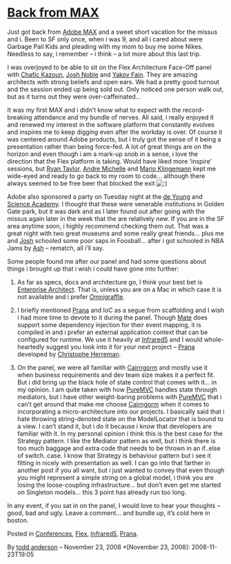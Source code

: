# [Back from MAX](http://custardbelly.com/blog/2008/11/23/back-from-max/)

Just got back from [Adobe MAX](http://max.adobe.com/) and a sweet short vacation for the missus and i. Been to SF only once, when i was 9, and all i cared about were Garbage Pail Kids and pleading with my mom to buy me some Nikes. Needless to say, i remember – i think – a lot more about this last trip.

I was overjoyed to be able to sit on the Flex Architecture Face-Off panel with [Chafic Kazoun](http://rewindlife.com/), [Josh Noble](http://thefactoryfactory.com/wordpress/) and [Yakov Fain](http://flexblog.faratasystems.com/). They are amazing architects with strong beliefs and open ears. We had a pretty good turnout and the session ended up being sold out. Only noticed one person walk out, but as it turns out they were over-caffeinated…

It was my first MAX and i didn’t know what to expect with the record-breaking attendance and my bundle of nerves. All said, i really enjoyed it and renewed my interest in the software platform that constantly evolves and inspires me to keep digging even after the workday is over. Of course it was centered around Adobe products, but i truly got the sense of it being a presentation rather than being force-fed. A lot of great things are on the horizon and even though i am a mark-up snob in a sense, i love the direction that the Flex platform is taking. Would have liked more ‘inspire’ sessions, but [Ryan Taylor](http://www.boostworthy.com/blog/), [Andre Michelle](http://blog.andre-michelle.com/) and [Mario Klingemann](http://www.quasimondo.com/) kept me wide-eyed and ready to go back to my room to code… although there always seemed to be free beer that blocked the exit ![:)](http://custardbelly.com/blog/wp-includes/images/smilies/icon_smile.gif)

Adobe also sponsored a party on Tuesday night at the [de Young](http://www.famsf.org/deyoung/) and [Science Academy](http://www.calacademy.org/). I thought that these were venerable institutions in Golden Gate park, but it was dark and as I later found out after going with the missus again later in the week that the are relatively new. If you are in the SF area anytime soon, i highly recommend checking them out. That was a great night with two great museums and some really great friends… plus me and [Josh](http://thefactoryfactory.com/wordpress/) schooled some poor saps in Foosball… after i got schooled in NBA Jams by [Ash](http://www.razorberry.com/blog/) – rematch, all i’ll say.

Some people found me after our panel and had some questions about things i brought up that i wish i could have gone into further:

1. As far as specs, docs and architecture go, I think your best bet is [Enterprise Architect](http://www.sparxsystems.com.au/products/ea/trial.html). That is, unless you are on a Mac in which case it is not available and i prefer [Omnigraffle](http://www.omnigroup.com/applications/OmniGraffle/).

2. I briefly mentioned [Prana](http://www.pranaframework.org/) and IoC as a segue from scaffolding and I wish i had more time to devote to it during the panel. Though [Mate](http://mate.asfusion.com/) does support some dependency injection for their event mapping, it is compiled in and i prefer an external application context that can be configured for runtime. We use it heavily at [Infrared5](http://www.infrared5.com/) and I would whole-heartedly suggest you look into it for your next project – [Prana](http://www.pranaframework.org/) developed by [Christophe Herreman](http://www.herrodius.com/blog/).

3. On the panel, we were all familiar with [Cairngorm](http://opensource.adobe.com/wiki/display/cairngorm/Cairngorm) and mostly use it when business requirements and dev team size makes it a perfect fit. But i did bring up the black hole of state control that comes with it… in my opinion. I am quite taken with how [PureMVC](http://puremvc.org/) handles state through mediators, but i have other weight-baring problems with [PureMVC](http://puremvc.org/) that i can’t get around that make me choose [Cairngorm](http://opensource.adobe.com/wiki/display/cairngorm/Cairngorm) when it comes to incorporating a micro-architecture into our projects. I basically said that i hate throwing string-denoted state on the ModelLocator that is bound to a view. I can’t stand it, but i do it because i know that developers are familiar with it. In my personal opinion i think this is the best case for the Strategy pattern. I like the Mediator pattern as well, but i think there is too much baggage and extra code that needs to be thrown in an if..else of switch..case. I know that Strategy is behaviour pattern but i see it fitting in nicely with presentation as well. I can go into that farther in another post if you all want, but i just wanted to convey that even though you might represent a simple string on a global model, i think you are losing the loose-coupling infrastructure… but don’t even get me started on Singleton models… this 3 point has already run too long.

In any event, if you sat in on the panel, I would love to hear your thoughts – good, bad and ugly. Leave a comment… and bundle up, it’s cold here in boston.

Posted in [Conferences](http://custardbelly.com/blog/category/conferences/), [Flex](http://custardbelly.com/blog/category/flex/), [Infrared5](http://custardbelly.com/blog/category/infrared5/), [Prana](http://custardbelly.com/blog/category/prana/).

By [todd anderson](http://custardbelly.com/blog/author/todd-anderson/) – November 23, 2008
  *[November 23, 2008]: 2008-11-23T19:05
